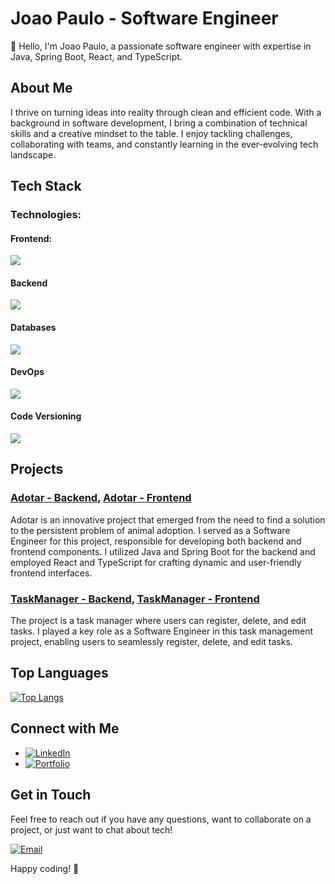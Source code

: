 # Joao Paulo - Software Engineer

👋 Hello, I'm Joao Paulo, a passionate software engineer with expertise in Java, Spring Boot, React, and TypeScript.

## About Me

I thrive on turning ideas into reality through clean and efficient code. With a background in software development, I bring a combination of technical skills and a creative mindset to the table. I enjoy tackling challenges, collaborating with teams, and constantly learning in the ever-evolving tech landscape.

## Tech Stack

### **Technologies:**

#### **Frontend**:
![](https://skillicons.dev/icons?i=react,typescript,next,redux,bootstrap,materialui,tailwindcss,sass,axios)
#### **Backend**
![](https://skillicons.dev/icons?i=java,spring)
#### **Databases**
![](https://skillicons.dev/icons?i=mysql,postgresql,mongodb)
#### **DevOps**
![](https://skillicons.dev/icons?i=docker)
#### **Code Versioning**
![](https://skillicons.dev/icons?i=git,github)
  
## Projects

### [Adotar - Backend](https://github.com/jpcchaves/adotar-back), [Adotar - Frontend](https://github.com/jpcchaves/adotar-front)

Adotar is an innovative project that emerged from the need to find a solution to the persistent problem of animal adoption.
I served as a Software Engineer for this project, responsible for developing both backend and frontend components. I utilized Java and Spring Boot for the backend and employed React and TypeScript for crafting dynamic and user-friendly frontend interfaces. 

### [TaskManager - Backend](https://github.com/jpcchaves/taskmanager-back), [TaskManager - Frontend](https://github.com/jpcchaves/taskmanager-front_v2)

The project is a task manager where users can register, delete, and edit tasks.
I played a key role as a Software Engineer in this task management project, enabling users to seamlessly register, delete, and edit tasks. 

## Top Languages

[![Top Langs](https://github-readme-stats.vercel.app/api/top-langs/?username=jpcchaves&theme=tokyonight&exclude_repo=adotar-front,portfolio-nextjs,promise-all,chakraui-custom-components,quarkus-getting-started)](https://github.com/jpcchaves)

## Connect with Me

- [![LinkedIn](https://img.shields.io/badge/linkedin-%230077B5.svg?style=for-the-badge&logo=linkedin&logoColor=white)
](https://www.linkedin.com/in/joaopaulo-chaves/)
- [![Portfolio](https://img.shields.io/badge/Portfolio-%23000000.svg?style=for-the-badge&logo=firefox&logoColor=#FF7139)
](https://jpcchaves-dev.netlify.app/)

## Get in Touch

Feel free to reach out if you have any questions, want to collaborate on a project, or just want to chat about tech!

[![Email](https://img.shields.io/badge/Email-D14836?style=for-the-badge&logo=gmail&logoColor=white)
](jpcchaves@outlook.com)

Happy coding! 🚀
